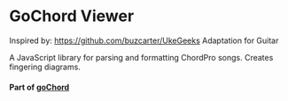 # GoChord Viewer

Inspired by: https://github.com/buzcarter/UkeGeeks
Adaptation for Guitar

A JavaScript library for parsing and formatting ChordPro songs.
Creates fingering diagrams.

#### Part of [goChord](https://gochord.com/)
